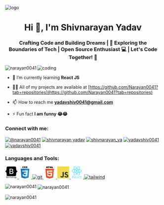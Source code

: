 ![logo](https://media.licdn.com/dms/image/D4D16AQFGrUGvo3k52Q/profile-displaybackgroundimage-shrink_350_1400/0/1693394777697?e=1705536000&v=beta&t=-e1pyVvkh2phC5q64E6wiBTyd75D0YuVQ9XDgat0gVc)
<h1 align="center">Hi 👋, I'm Shivnarayan Yadav</h1>
<h3 align="center">Crafting Code and Building Dreams | 🚀 Exploring the Boundaries of Tech | Open Source Enthusiast 💻 | Let's Code Together! 🤝</h3>

<img align="right" src="https://camo.githubusercontent.com/cae12fddd9d6982901d82580bdf321d81fb299141098ca1c2d4891870827bf17/68747470733a2f2f6d69726f2e6d656469756d2e636f6d2f6d61782f313336302f302a37513379765349765f7430696f4a2d5a2e676966" alt="coding" width="400"  />

<p align="left"> <img src="https://komarev.com/ghpvc/?username=narayan0041&label=Profile%20views&color=0e75b6&style=flat" alt="narayan0041" /> </p>

- 🌱 I’m currently learning **React JS**

- 👨‍💻 All of my projects are available at [https://github.com/Narayan0041?tab=repositories](https://github.com/Narayan0041?tab=repositories)

- 📫 How to reach me **yadavshiv0041@gmail.com**

- ⚡ Fun fact **I am funny 😂😂**

<h3 align="left">Connect with me:</h3>
<p align="left">
<a href="https://codepen.io/@narayan0041" target="blank"><img align="center" src="https://raw.githubusercontent.com/rahuldkjain/github-profile-readme-generator/master/src/images/icons/Social/codepen.svg" alt="@narayan0041" height="30" width="40" /></a>
<a href="https://linkedin.com/in/shivnarayan yadav" target="blank"><img align="center" src="https://raw.githubusercontent.com/rahuldkjain/github-profile-readme-generator/master/src/images/icons/Social/linked-in-alt.svg" alt="shivnarayan yadav" height="30" width="40" /></a>
<a href="https://instagram.com/shivnarayan_ya" target="blank"><img align="center" src="https://raw.githubusercontent.com/rahuldkjain/github-profile-readme-generator/master/src/images/icons/Social/instagram.svg" alt="shivnarayan_ya" height="30" width="40" /></a>
<a href="https://www.hackerrank.com/yadavshiv0041" target="blank"><img align="center" src="https://raw.githubusercontent.com/rahuldkjain/github-profile-readme-generator/master/src/images/icons/Social/hackerrank.svg" alt="yadavshiv0041" height="30" width="40" /></a>
<a href="https://www.leetcode.com/yadavshiv0041" target="blank"><img align="center" src="https://raw.githubusercontent.com/rahuldkjain/github-profile-readme-generator/master/src/images/icons/Social/leet-code.svg" alt="yadavshiv0041" height="30" width="40" /></a>
</p>

<h3 align="left">Languages and Tools:</h3>
<p align="left"> <a href="https://getbootstrap.com" target="_blank" rel="noreferrer"> <img src="https://raw.githubusercontent.com/devicons/devicon/master/icons/bootstrap/bootstrap-plain-wordmark.svg" alt="bootstrap" width="40" height="40"/> </a> <a href="https://www.w3schools.com/css/" target="_blank" rel="noreferrer"> <img src="https://raw.githubusercontent.com/devicons/devicon/master/icons/css3/css3-original-wordmark.svg" alt="css3" width="40" height="40"/> </a> <a href="https://git-scm.com/" target="_blank" rel="noreferrer"> <img src="https://www.vectorlogo.zone/logos/git-scm/git-scm-icon.svg" alt="git" width="40" height="40"/> </a> <a href="https://www.w3.org/html/" target="_blank" rel="noreferrer"> <img src="https://raw.githubusercontent.com/devicons/devicon/master/icons/html5/html5-original-wordmark.svg" alt="html5" width="40" height="40"/> </a> <a href="https://developer.mozilla.org/en-US/docs/Web/JavaScript" target="_blank" rel="noreferrer"> <img src="https://raw.githubusercontent.com/devicons/devicon/master/icons/javascript/javascript-original.svg" alt="javascript" width="40" height="40"/> </a> <a href="https://reactjs.org/" target="_blank" rel="noreferrer"> <img src="https://raw.githubusercontent.com/devicons/devicon/master/icons/react/react-original-wordmark.svg" alt="react" width="40" height="40"/> </a> <a href="https://tailwindcss.com/" target="_blank" rel="noreferrer"> <img src="https://www.vectorlogo.zone/logos/tailwindcss/tailwindcss-icon.svg" alt="tailwind" width="40" height="40"/> </a> </p>

<p><img align="left" src="https://github-readme-stats.vercel.app/api/top-langs?username=narayan0041&show_icons=true&locale=en&layout=compact" alt="narayan0041" /></p>

<p>&nbsp;<img align="center" src="https://github-readme-stats.vercel.app/api?username=narayan0041&show_icons=true&locale=en" alt="narayan0041" /></p>

<p><img align="center" src="https://github-readme-streak-stats.herokuapp.com/?user=narayan0041&" alt="narayan0041" /></p>
